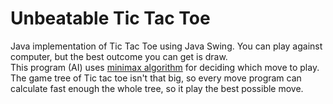 # Unbeatable Tic Tac Toe
Java implementation of Tic Tac Toe using Java Swing. You can play against computer, but the best outcome you can get is draw. <br />
This program (AI) uses [minimax algorithm](https://www.neverstopbuilding.com/blog/2013/12/13/tic-tac-toe-understanding-the-minimax-algorithm13/) for deciding which move to play. The game tree of Tic tac toe isn't that big, so every move program can calculate fast enough the whole tree, so it play the best possible move.
